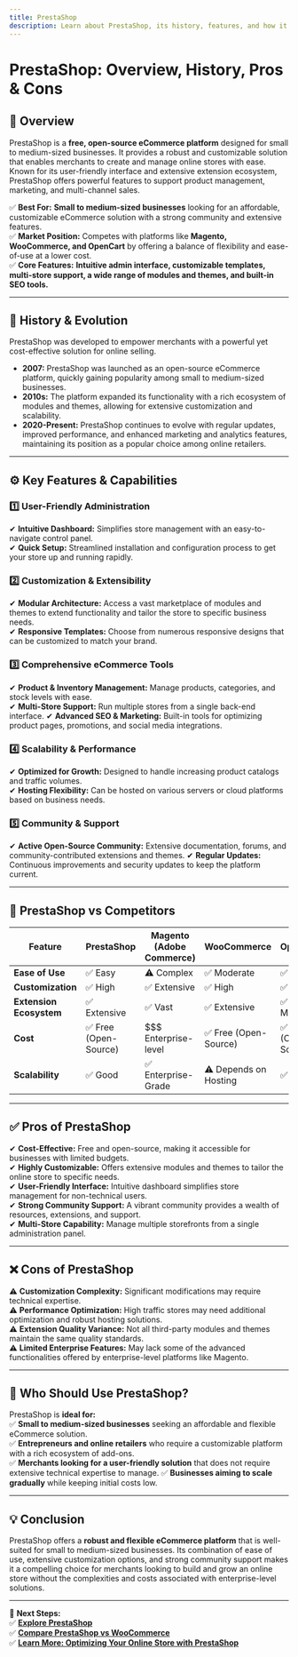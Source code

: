 ```yaml
---
title: PrestaShop
description: Learn about PrestaShop, its history, features, and how it compares to other eCommerce platforms.
---
```


# **PrestaShop: Overview, History, Pros & Cons**

## **📌 Overview**  
PrestaShop is a **free, open-source eCommerce platform** designed for small to medium-sized businesses. It provides a robust and customizable solution that enables merchants to create and manage online stores with ease. Known for its user-friendly interface and extensive extension ecosystem, PrestaShop offers powerful features to support product management, marketing, and multi-channel sales.

✅ **Best For:** **Small to medium-sized businesses** looking for an affordable, customizable eCommerce solution with a strong community and extensive features.  
✅ **Market Position:** Competes with platforms like **Magento, WooCommerce, and OpenCart** by offering a balance of flexibility and ease-of-use at a lower cost.  
✅ **Core Features:** **Intuitive admin interface, customizable templates, multi-store support, a wide range of modules and themes, and built-in SEO tools.**

---

## **📜 History & Evolution**  
PrestaShop was developed to empower merchants with a powerful yet cost-effective solution for online selling.

- **2007:** PrestaShop was launched as an open-source eCommerce platform, quickly gaining popularity among small to medium-sized businesses.
- **2010s:** The platform expanded its functionality with a rich ecosystem of modules and themes, allowing for extensive customization and scalability.
- **2020-Present:** PrestaShop continues to evolve with regular updates, improved performance, and enhanced marketing and analytics features, maintaining its position as a popular choice among online retailers.

---

## **⚙️ Key Features & Capabilities**

### **1️⃣ User-Friendly Administration**  
✔ **Intuitive Dashboard:** Simplifies store management with an easy-to-navigate control panel.  
✔ **Quick Setup:** Streamlined installation and configuration process to get your store up and running rapidly.

### **2️⃣ Customization & Extensibility**  
✔ **Modular Architecture:** Access a vast marketplace of modules and themes to extend functionality and tailor the store to specific business needs.  
✔ **Responsive Templates:** Choose from numerous responsive designs that can be customized to match your brand.

### **3️⃣ Comprehensive eCommerce Tools**  
✔ **Product & Inventory Management:** Manage products, categories, and stock levels with ease.  
✔ **Multi-Store Support:** Run multiple stores from a single back-end interface.
✔ **Advanced SEO & Marketing:** Built-in tools for optimizing product pages, promotions, and social media integrations.

### **4️⃣ Scalability & Performance**  
✔ **Optimized for Growth:** Designed to handle increasing product catalogs and traffic volumes.  
✔ **Hosting Flexibility:** Can be hosted on various servers or cloud platforms based on business needs.

### **5️⃣ Community & Support**  
✔ **Active Open-Source Community:** Extensive documentation, forums, and community-contributed extensions and themes.
✔ **Regular Updates:** Continuous improvements and security updates to keep the platform current.

---

## **🔄 PrestaShop vs Competitors**

| Feature                   | PrestaShop        | Magento (Adobe Commerce) | WooCommerce      | OpenCart        |
|---------------------------|-------------------|--------------------------|------------------|-----------------|
| **Ease of Use**           | ✅ Easy           | ⚠ Complex               | ✅ Moderate      | ✅ Easy         |
| **Customization**         | ✅ High           | ✅ Extensive             | ✅ High          | ✅ High         |
| **Extension Ecosystem**   | ✅ Extensive      | ✅ Vast                  | ✅ Extensive     | ✅ Moderate     |
| **Cost**                  | ✅ Free (Open-Source) | $$$ Enterprise-level   | ✅ Free (Open-Source) | ✅ Free (Open-Source) |
| **Scalability**           | ✅ Good           | ✅ Enterprise-Grade      | ⚠ Depends on Hosting | ✅ Good       |

---

## **✅ Pros of PrestaShop**  
✔ **Cost-Effective:** Free and open-source, making it accessible for businesses with limited budgets.  
✔ **Highly Customizable:** Offers extensive modules and themes to tailor the online store to specific needs.  
✔ **User-Friendly Interface:** Intuitive dashboard simplifies store management for non-technical users.  
✔ **Strong Community Support:** A vibrant community provides a wealth of resources, extensions, and support.  
✔ **Multi-Store Capability:** Manage multiple storefronts from a single administration panel.

---

## **❌ Cons of PrestaShop**  
⚠ **Customization Complexity:** Significant modifications may require technical expertise.  
⚠ **Performance Optimization:** High traffic stores may need additional optimization and robust hosting solutions.  
⚠ **Extension Quality Variance:** Not all third-party modules and themes maintain the same quality standards.  
⚠ **Limited Enterprise Features:** May lack some of the advanced functionalities offered by enterprise-level platforms like Magento.

---

## **🎯 Who Should Use PrestaShop?**  
PrestaShop is **ideal for:**  
✅ **Small to medium-sized businesses** seeking an affordable and flexible eCommerce solution.  
✅ **Entrepreneurs and online retailers** who require a customizable platform with a rich ecosystem of add-ons.  
✅ **Merchants looking for a user-friendly solution** that does not require extensive technical expertise to manage.
✅ **Businesses aiming to scale gradually** while keeping initial costs low.

---

## **💡 Conclusion**  
PrestaShop offers a **robust and flexible eCommerce platform** that is well-suited for small to medium-sized businesses. Its combination of ease of use, extensive customization options, and strong community support makes it a compelling choice for merchants looking to build and grow an online store without the complexities and costs associated with enterprise-level solutions.

---

🚀 **Next Steps:**  
✅ **[Explore PrestaShop](https://www.prestashop.com/)**  
✅ **[Compare PrestaShop vs WooCommerce](#)**  
✅ **[Learn More: Optimizing Your Online Store with PrestaShop](#)**
